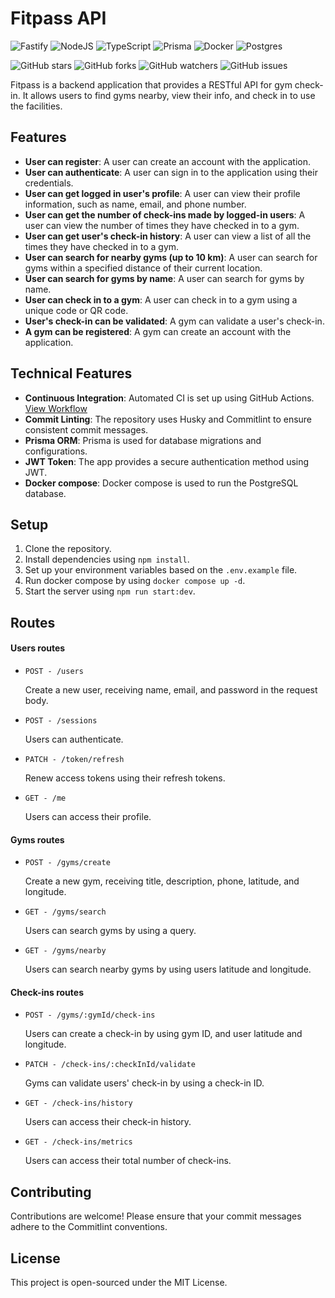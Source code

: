 Fitpass API 
==============

![Fastify](https://img.shields.io/badge/fastify-%23000000.svg?style=for-the-badge&logo=fastify&logoColor=white) ![NodeJS](https://img.shields.io/badge/node.js-6DA55F?style=for-the-badge&logo=node.js&logoColor=white) ![TypeScript](https://img.shields.io/badge/typescript-%23007ACC.svg?style=for-the-badge&logo=typescript&logoColor=white) ![Prisma](https://img.shields.io/badge/Prisma-3982CE?style=for-the-badge&logo=Prisma&logoColor=white) ![Docker](https://img.shields.io/badge/docker-%230db7ed.svg?style=for-the-badge&logo=docker&logoColor=white) ![Postgres](https://img.shields.io/badge/postgres-%23316192.svg?style=for-the-badge&logo=postgresql&logoColor=white)

![GitHub stars](https://img.shields.io/github/stars/rauleffting/daily-diet-api?style=flat-square) ![GitHub forks](https://img.shields.io/github/forks/rauleffting/daily-diet-api?style=flat-square) ![GitHub watchers](https://img.shields.io/github/watchers/rauleffting/daily-diet-api?style=flat-square) ![GitHub issues](https://img.shields.io/github/issues/rauleffting/daily-diet-api?style=flat-square)

Fitpass is a backend application that provides a RESTful API for gym check-in. It allows users to find gyms nearby, view their info, and check in to use the facilities. 

Features
--------

*   **User can register**: A user can create an account with the application.
*   **User can authenticate**: A user can sign in to the application using their credentials.
*   **User can get logged in user's profile**: A user can view their profile information, such as name, email, and phone number.
*   **User can get the number of check-ins made by logged-in users**: A user can view the number of times they have checked in to a gym.
*   **User can get user's check-in history**: A user can view a list of all the times they have checked in to a gym.
*   **User can search for nearby gyms (up to 10 km)**: A user can search for gyms within a specified distance of their current location.
*   **User can search for gyms by name**: A user can search for gyms by name.
*   **User can check in to a gym**: A user can check in to a gym using a unique code or QR code.
*   **User's check-in can be validated**: A gym can validate a user's check-in.
*   **A gym can be registered**: A gym can create an account with the application.

Technical Features
--------

*   **Continuous Integration**: Automated CI is set up using GitHub Actions. [View Workflow](https://github.com/rauleffting/fitpass/actions)
*   **Commit Linting**: The repository uses Husky and Commitlint to ensure consistent commit messages.
*   **Prisma ORM**: Prisma is used for database migrations and configurations.
*   **JWT Token**: The app provides a secure authentication method using JWT.
*   **Docker compose**: Docker compose is used to run the PostgreSQL database.

Setup
-----

1.  Clone the repository.
2.  Install dependencies using `npm install`.
3.  Set up your environment variables based on the `.env.example` file.
4.  Run docker compose by using `docker compose up -d`.
4.  Start the server using `npm run start:dev`.

Routes
------

#### Users routes

* `POST - /users`

  Create a new user, receiving name, email, and password in the request body.

* `POST - /sessions`

  Users can authenticate.

* `PATCH - /token/refresh`

  Renew access tokens using their refresh tokens.

* `GET - /me`

  Users can access their profile.

#### Gyms routes

* `POST - /gyms/create`

  Create a new gym, receiving title, description, phone, latitude, and longitude.

* `GET - /gyms/search`

  Users can search gyms by using a query.

* `GET - /gyms/nearby`

  Users can search nearby gyms by using users latitude and longitude.

#### Check-ins routes

* `POST - /gyms/:gymId/check-ins`

  Users can create a check-in by using gym ID, and user latitude and longitude.

* `PATCH - /check-ins/:checkInId/validate`

  Gyms can validate users' check-in by using a check-in ID.

* `GET - /check-ins/history`

  Users can access their check-in history.

* `GET - /check-ins/metrics`

  Users can access their total number of check-ins.

Contributing
------------

Contributions are welcome! Please ensure that your commit messages adhere to the Commitlint conventions.

License
-------

This project is open-sourced under the MIT License.
